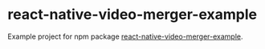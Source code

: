 # react-native-video-merger-example

Example project for npm package [react-native-video-merger-example](https://www.npmjs.com/package/react-native-video-merger).
